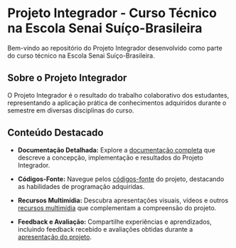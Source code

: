 # Projeto Integrador - Curso Técnico na Escola Senai Suíço-Brasileira

Bem-vindo ao repositório do Projeto Integrador desenvolvido como parte do curso técnico na Escola Senai Suíço-Brasileira.

## Sobre o Projeto Integrador

O Projeto Integrador é o resultado do trabalho colaborativo dos estudantes, representando a aplicação prática de conhecimentos adquiridos durante o semestre em diversas disciplinas do curso.

## Conteúdo Destacado

- **Documentação Detalhada:** Explore a [documentação completa](documentacao/README.md) que descreve a concepção, implementação e resultados do Projeto Integrador.

- **Códigos-Fonte:** Navegue pelos [códigos-fonte](codigo-fonte/) do projeto, destacando as habilidades de programação adquiridas.

- **Recursos Multimídia:** Descubra apresentações visuais, vídeos e outros [recursos multimídia](multimidia/) que complementam a compreensão do projeto.

- **Feedback e Avaliação:** Compartilhe experiências e aprendizados, incluindo feedback recebido e avaliações obtidas durante a [apresentação do projeto](feedback/).
